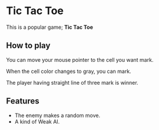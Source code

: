 # Tic Tac Toe

This is a popular game; **Tic Tac Toe**

## How to play

You can move your mouse pointer to the cell you want mark.

When the cell color changes to gray, you can mark.

The player having straight line of three mark is winner.

## Features

- The enemy makes a random move.
- A kind of Weak AI.